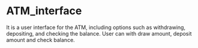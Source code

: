 # ATM_interface
It is a user interface for the ATM, including options such as withdrawing, depositing, and checking the balance. User can with draw amount, deposit amount and check balance.
